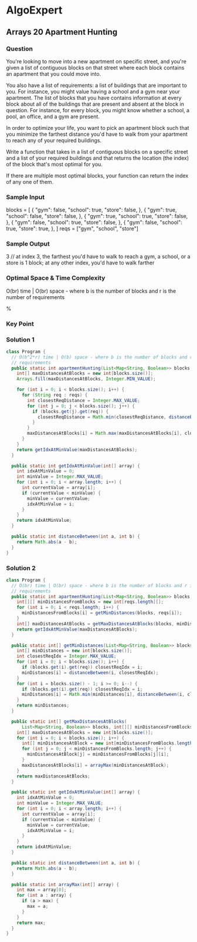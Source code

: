 # AlgoExpert

## Arrays 20 Apartment Hunting

### Question

You're looking to move into a new apartment on specific street, and you're given a list of contiguous blocks on that street where each block contains an apartment that you could move into.

You also have a list of requirements: a list of buildings that are important to you. For instance, you might value having a school and a gym near your apartment. The list of blocks that you have contains information at every block about all of the buildings that are present and absent at the block in question. For instance, for every block, you might know whether a school, a pool, an office, and a gym are present.

In order to optimize your life, you want to pick an apartment block such that you minimize the farthest distance you'd have to walk from your apartment to reach any of your required buildings.

Write a function that takes in a list of contiguous blocks on a specific street and a list of your required buildings and that returns the location (the index) of the block that's most optimal for you.

If there are multiple most optimal blocks, your function can return the index of any one of them.

### Sample Input

blocks = [
  {
    "gym": false,
    "school": true,
    "store": false,
  },
  {
    "gym": true,
    "school": false,
    "store": false,
  },
  {
    "gym": true,
    "school": true,
    "store": false,
  },
  {
    "gym": false,
    "school": true,
    "store": false,
  },
  {
    "gym": false,
    "school": true,
    "store": true,
  },
]
reqs = ["gym", "school", "store"]

### Sample Output

3 // at index 3, the farthest you'd have to walk to reach a gym, a school, or a store is 1 block; at any other index, you'd have to walk farther

### Optimal Space & Time Complexity

O(br) time | O(br) space - where b is the number of blocks and r is the number of requirements

%

### Key Point

### Solution 1

```java
class Program {
  // O(b^2*r) time | O(b) space - where b is the number of blocks and r is the number of
  // requirements
  public static int apartmentHunting(List<Map<String, Boolean>> blocks, String[] reqs) {
    int[] maxDistancesAtBlocks = new int[blocks.size()];
    Arrays.fill(maxDistancesAtBlocks, Integer.MIN_VALUE);

    for (int i = 0; i < blocks.size(); i++) {
      for (String req : reqs) {
        int closestReqDistance = Integer.MAX_VALUE;
        for (int j = 0; j < blocks.size(); j++) {
          if (blocks.get(j).get(req)) {
            closestReqDistance = Math.min(closestReqDistance, distanceBetween(i, j));
          }
        }
        maxDistancesAtBlocks[i] = Math.max(maxDistancesAtBlocks[i], closestReqDistance);
      }
    }
    return getIdxAtMinValue(maxDistancesAtBlocks);
  }

  public static int getIdxAtMinValue(int[] array) {
    int idxAtMinValue = 0;
    int minValue = Integer.MAX_VALUE;
    for (int i = 0; i < array.length; i++) {
      int currentValue = array[i];
      if (currentValue < minValue) {
        minValue = currentValue;
        idxAtMinValue = i;
      }
    }
    return idxAtMinValue;
  }

  public static int distanceBetween(int a, int b) {
    return Math.abs(a - b);
  }
}

```

### Solution 2

```java
class Program {
  // O(br) time | O(br) space - where b is the number of blocks and r is the number of
  // requirements
  public static int apartmentHunting(List<Map<String, Boolean>> blocks, String[] reqs) {
    int[][] minDistancesFromBlocks = new int[reqs.length][];
    for (int i = 0; i < reqs.length; i++) {
      minDistancesFromBlocks[i] = getMinDistances(blocks, reqs[i]);
    }
    int[] maxDistancesAtBlocks = getMaxDistancesAtBlocks(blocks, minDistancesFromBlocks);
    return getIdxAtMinValue(maxDistancesAtBlocks);
  }

  public static int[] getMinDistances(List<Map<String, Boolean>> blocks, String req) {
    int[] minDistances = new int[blocks.size()];
    int closestReqIdx = Integer.MAX_VALUE;
    for (int i = 0; i < blocks.size(); i++) {
      if (blocks.get(i).get(req)) closestReqIdx = i;
      minDistances[i] = distanceBetween(i, closestReqIdx);
    }
    for (int i = blocks.size() - 1; i >= 0; i--) {
      if (blocks.get(i).get(req)) closestReqIdx = i;
      minDistances[i] = Math.min(minDistances[i], distanceBetween(i, closestReqIdx));
    }
    return minDistances;
  }

  public static int[] getMaxDistancesAtBlocks(
      List<Map<String, Boolean>> blocks, int[][] minDistancesFromBlocks) {
    int[] maxDistancesAtBlocks = new int[blocks.size()];
    for (int i = 0; i < blocks.size(); i++) {
      int[] minDistancesAtBlock = new int[minDistancesFromBlocks.length];
      for (int j = 0; j < minDistancesFromBlocks.length; j++) {
        minDistancesAtBlock[j] = minDistancesFromBlocks[j][i];
      }
      maxDistancesAtBlocks[i] = arrayMax(minDistancesAtBlock);
    }
    return maxDistancesAtBlocks;
  }

  public static int getIdxAtMinValue(int[] array) {
    int idxAtMinValue = 0;
    int minValue = Integer.MAX_VALUE;
    for (int i = 0; i < array.length; i++) {
      int currentValue = array[i];
      if (currentValue < minValue) {
        minValue = currentValue;
        idxAtMinValue = i;
      }
    }
    return idxAtMinValue;
  }

  public static int distanceBetween(int a, int b) {
    return Math.abs(a - b);
  }

  public static int arrayMax(int[] array) {
    int max = array[0];
    for (int a : array) {
      if (a > max) {
        max = a;
      }
    }
    return max;
  }
}

```
